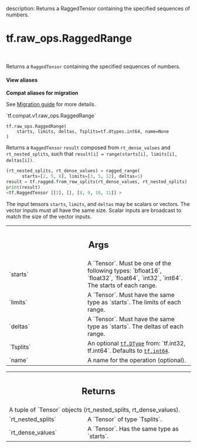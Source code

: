 description: Returns a RaggedTensor containing the specified sequences of numbers.

<div itemscope itemtype="http://developers.google.com/ReferenceObject">
<meta itemprop="name" content="tf.raw_ops.RaggedRange" />
<meta itemprop="path" content="Stable" />
</div>

# tf.raw_ops.RaggedRange

<!-- Insert buttons and diff -->

<table class="tfo-notebook-buttons tfo-api nocontent" align="left">

</table>



Returns a `RaggedTensor` containing the specified sequences of numbers.

<section class="expandable">
  <h4 class="showalways">View aliases</h4>
  <p>
<b>Compat aliases for migration</b>
<p>See
<a href="https://www.tensorflow.org/guide/migrate">Migration guide</a> for
more details.</p>
<p>`tf.compat.v1.raw_ops.RaggedRange`</p>
</p>
</section>

<pre class="devsite-click-to-copy prettyprint lang-py tfo-signature-link">
<code>tf.raw_ops.RaggedRange(
    starts, limits, deltas, Tsplits=tf.dtypes.int64, name=None
)
</code></pre>



<!-- Placeholder for "Used in" -->


Returns a `RaggedTensor` `result` composed from `rt_dense_values` and
`rt_nested_splits`, such that
`result[i] = range(starts[i], limits[i], deltas[i])`.

```python
(rt_nested_splits, rt_dense_values) = ragged_range(
      starts=[2, 5, 8], limits=[3, 5, 12], deltas=1)
result = tf.ragged.from_row_splits(rt_dense_values, rt_nested_splits)
print(result)
<tf.RaggedTensor [[2], [], [8, 9, 10, 11]] >
```

The input tensors `starts`, `limits`, and `deltas` may be scalars or vectors.
The vector inputs must all have the same size.  Scalar inputs are broadcast
to match the size of the vector inputs.

<!-- Tabular view -->
 <table class="responsive fixed orange">
<colgroup><col width="214px"><col></colgroup>
<tr><th colspan="2"><h2 class="add-link">Args</h2></th></tr>

<tr>
<td>
`starts`
</td>
<td>
A `Tensor`. Must be one of the following types: `bfloat16`, `float32`, `float64`, `int32`, `int64`.
The starts of each range.
</td>
</tr><tr>
<td>
`limits`
</td>
<td>
A `Tensor`. Must have the same type as `starts`.
The limits of each range.
</td>
</tr><tr>
<td>
`deltas`
</td>
<td>
A `Tensor`. Must have the same type as `starts`.
The deltas of each range.
</td>
</tr><tr>
<td>
`Tsplits`
</td>
<td>
An optional <a href="../../tf/dtypes/DType.md"><code>tf.DType</code></a> from: `tf.int32, tf.int64`. Defaults to <a href="../../tf.md#int64"><code>tf.int64</code></a>.
</td>
</tr><tr>
<td>
`name`
</td>
<td>
A name for the operation (optional).
</td>
</tr>
</table>



<!-- Tabular view -->
 <table class="responsive fixed orange">
<colgroup><col width="214px"><col></colgroup>
<tr><th colspan="2"><h2 class="add-link">Returns</h2></th></tr>
<tr class="alt">
<td colspan="2">
A tuple of `Tensor` objects (rt_nested_splits, rt_dense_values).
</td>
</tr>
<tr>
<td>
`rt_nested_splits`
</td>
<td>
A `Tensor` of type `Tsplits`.
</td>
</tr><tr>
<td>
`rt_dense_values`
</td>
<td>
A `Tensor`. Has the same type as `starts`.
</td>
</tr>
</table>

